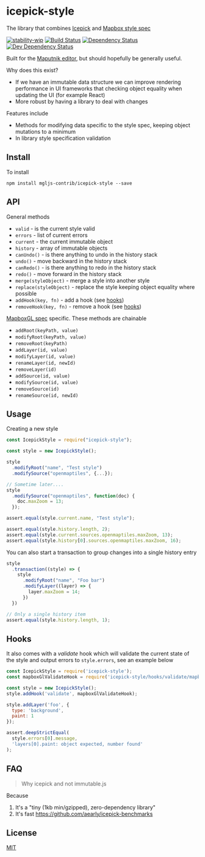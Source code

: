 # icepick-style
The library that combines [Icepick](https://github.com/aearly/icepick) and [Mapbox style spec](https://www.mapbox.com/mapbox-gl-js/style-spec/)

[![stability-wip](https://img.shields.io/badge/stability-work_in_progress-lightgrey.svg)][stability]
[![Build Status](https://circleci.com/gh/mgljs-contrib/icepick-style.png?style=shield)][circleci]
[![Dependency Status](https://david-dm.org/mgljs-contrib/icepick-style.svg)][dm-prod]
[![Dev Dependency Status](https://david-dm.org/mgljs-contrib/icepick-style/dev-status.svg)][dm-dev]

[stability]:   https://github.com/orangemug/stability-badges#work-in-progress
[circleci]:    https://circleci.com/gh/mgljs-contrib/icepick-style
[dm-prod]:     https://david-dm.org/mgljs-contrib/icepick-style
[dm-dev]:      https://david-dm.org/mgljs-contrib/icepick-style#info=devDependencies


Built for the [Maputnik editor](https://github.com/maputnik/editor), but should hopefully be generally useful.

Why does this exist?

 - If we have an immutable data structure we can improve rendering performance in UI frameworks that checking object equality when updating the UI (for example React)
 - More robust by having a library to deal with changes

Features include

 - Methods for modifying data specific to the style spec, keeping object mutations to a minimum
 - In library style specification validation


## Install
To install

```
npm install mgljs-contrib/icepick-style --save
```


## API
General methods

 - `valid` - is the current style valid
 - `errors` - list of current errors
 - `current` - the current immutable object
 - `history` - array of immutable objects
 - `canUndo()` - is there anything to undo in the history stack
 - `undo()` - move backward in the history stack
 - `canRedo()` - is there anything to redo in the history stack
 - `redo()` - move forward in the history stack
 - `merge(styleObject)` - merge a style into another style
 - `replace(styleObject)` - replace the style keeping object equality where possible
 - `addHook(key, fn)` - add a hook (see [hooks](#hooks))
 - `removeHook(key, fn)` - remove a hook (see [hooks](#hooks))

[MapboxGL spec](https://www.mapbox.com/mapbox-gl-js/style-spec) specific. These methods are chainable

 - `addRoot(keyPath, value)`
 - `modifyRoot(keyPath, value)`
 - `removeRoot(keyPath)`
 - `addLayer(id, value)`
 - `modifyLayer(id, value)`
 - `renameLayer(id, newId)`
 - `removeLayer(id)`
 - `addSource(id, value)`
 - `modifySource(id, value)`
 - `removeSource(id)`
 - `renameSource(id, newId)`


## Usage
Creating a new style

```js
const IcepickStyle = require("icepick-style");

const style = new IcepickStyle();

style
  .modifyRoot("name", "Test style")
  .modifySource("openmaptiles", {...});

// Sometime later....
style
  .modifySource("openmaptiles", function(doc) {
    doc.maxZoom = 13;
  });

assert.equal(style.current.name, "Test style");

assert.equal(style.history.length, 2);
assert.equal(style.current.sources.openmaptiles.maxZoom, 13);
assert.equal(style.history[0].sources.openmaptiles.maxZoom, 16);

```

You can also start a transaction to group changes into a single history entry

```js
style
  .transaction((style) => {
    style
      .modifyRoot("name", "Foo bar")
      .modifyLayer((layer) => {
        layer.maxZoom = 14;
      })
  })

// Only a single history item
assert.equal(style.history.length, 1);
```


## Hooks
It also comes with a _validate_ hook which will validate the current state of the style and output errors to `style.errors`, see an example below

```js
const IcepickStyle = require('icepick-style');
const mapboxGlValidateHook = require('icepick-style/hooks/validate/mapbox-gl');

const style = new IcepickStyle();
style.addHook('validate', mapboxGlValidateHook);

style.addLayer('foo', {
  type: 'background',
  paint: 1
});

assert.deepStrictEqual(
  style.errors[0].message,
  'layers[0].paint: object expected, number found'
);
```


## FAQ

> Why icepick and not immutable.js

Because

 1. It's a "tiny (1kb min/gzipped), zero-dependency library"
 2. It's fast <https://github.com/aearly/icepick-benchmarks>


## License
[MIT](LICENSE)

